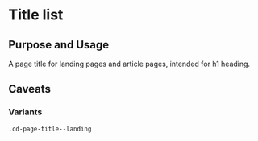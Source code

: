# Title list

## Purpose and Usage
A page title for landing pages and article pages, intended for h1 heading.

## Caveats

### Variants

```
.cd-page-title--landing

```
